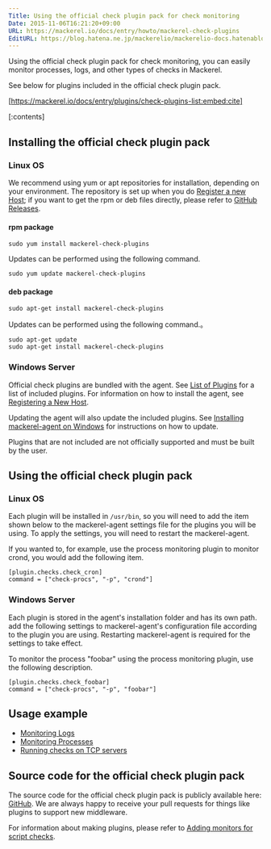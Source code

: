 ```yaml
---
Title: Using the official check plugin pack for check monitoring
Date: 2015-11-06T16:21:20+09:00
URL: https://mackerel.io/docs/entry/howto/mackerel-check-plugins
EditURL: https://blog.hatena.ne.jp/mackerelio/mackerelio-docs.hatenablog.mackerel.io/atom/entry/6653458415127142258
---
```


Using the official check plugin pack for check monitoring, you can easily monitor processes, logs, and other types of checks in Mackerel.

See below for plugins included in the official check plugin pack.

[https://mackerel.io/docs/entry/plugins/check-plugins-list:embed:cite]

[:contents]

## Installing the official check plugin pack

### Linux OS

We recommend using yum or apt repositories for installation, depending on your environment. The repository is set up when you do [Register a new Host](https://mackerel.io/my/instruction-agent); if you want to get the rpm or deb files directly, please refer to [GitHub Releases](https://github.com/mackerelio/mackerel-agent-plugins/releases).

#### rpm package

```
sudo yum install mackerel-check-plugins
```

Updates can be performed using the following command.

```
sudo yum update mackerel-check-plugins
```

#### deb package

```
sudo apt-get install mackerel-check-plugins
```

Updates can be performed using the following command.。

```
sudo apt-get update
sudo apt-get install mackerel-check-plugins
```

### Windows Server

Official check plugins are bundled with the agent. See [List of Plugins](https://mackerel.io/docs/entry/plugins/check-plugins-list) for a list of included plugins. For information on how to install the agent, see [Registering a New Host](https://mackerel.io/my/instruction-agent).

Updating the agent will also update the included plugins. See [Installing mackerel-agent on Windows](https://mackerel.io/docs/entry/howto/install-agent/msi) for instructions on how to update.

Plugins that are not included are not officially supported and must be built by the user.

## Using the official check plugin pack

### Linux OS

Each plugin will be installed in `/usr/bin`, so you will need to add the item shown below to the mackerel-agent settings file for the plugins you will be using. To apply the settings, you will need to restart the mackerel-agent.

If you wanted to, for example, use the process monitoring plugin to monitor crond, you would add the following item.

```config
[plugin.checks.check_cron]
command = ["check-procs", "-p", "crond"]
```

### Windows Server

Each plugin is stored in the agent's installation folder and has its own path. add the following settings to mackerel-agent's configuration file according to the plugin you are using. Restarting mackerel-agent is required for the settings to take effect.

To monitor the process "foobar" using the process monitoring plugin, use the following description.

```config
[plugin.checks.check_foobar]
command = ["check-procs", "-p", "foobar"]
```

## Usage example

- [Monitoring Logs](https://mackerel.io/docs/entry/howto/check/log)
- [Monitoring Processes](https://mackerel.io/docs/entry/howto/check/process)
- [Running checks on TCP servers](https://mackerel.io/docs/entry/howto/check/tcp)

## Source code for the official check plugin pack

The source code for the official check plugin pack is publicly available here: [GitHub](https://github.com/mackerelio/go-check-plugins). We are always happy to receive your pull requests for things like plugins to support new middleware.

For information about making plugins, please refer to [Adding monitors for script checks](https://mackerel.io/docs/entry/custom-checks).
